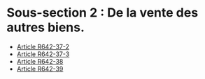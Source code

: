# Sous-section 2 : De la vente des autres biens.

- [Article R642-37-2](article-r642-37-2.md)
- [Article R642-37-3](article-r642-37-3.md)
- [Article R642-38](article-r642-38.md)
- [Article R642-39](article-r642-39.md)
